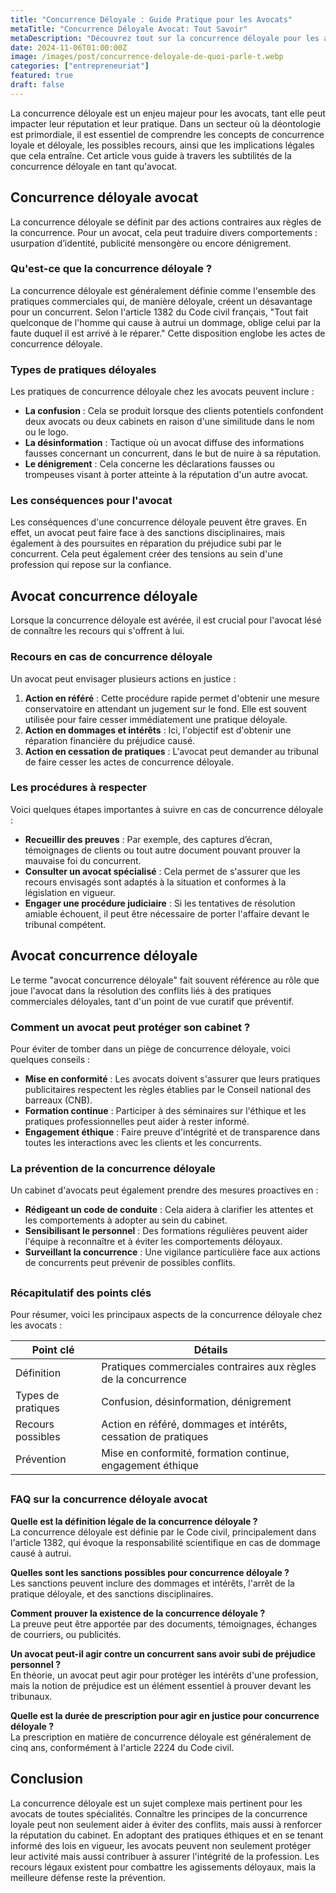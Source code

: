 ```yaml
---
title: "Concurrence Déloyale : Guide Pratique pour les Avocats"
metaTitle: "Concurrence Déloyale Avocat: Tout Savoir"
metaDescription: "Découvrez tout sur la concurrence déloyale pour les avocats, ses implications et les recours possibles."
date: 2024-11-06T01:00:00Z
image: /images/post/concurrence-deloyale-de-quoi-parle-t.webp
categories: ["entrepreneuriat"]
featured: true
draft: false
---
```


La concurrence déloyale est un enjeu majeur pour les avocats, tant elle peut impacter leur réputation et leur pratique. Dans un secteur où la déontologie est primordiale, il est essentiel de comprendre les concepts de concurrence loyale et déloyale, les possibles recours, ainsi que les implications légales que cela entraîne. Cet article vous guide à travers les subtilités de la concurrence déloyale en tant qu'avocat.

## Concurrence déloyale avocat

La concurrence déloyale se définit par des actions contraires aux règles de la concurrence. Pour un avocat, cela peut traduire divers comportements : usurpation d’identité, publicité mensongère ou encore dénigrement. 

### Qu'est-ce que la concurrence déloyale ?

La concurrence déloyale est généralement définie comme l'ensemble des pratiques commerciales qui, de manière déloyale, créent un désavantage pour un concurrent. Selon l'article 1382 du Code civil français, "Tout fait quelconque de l'homme qui cause à autrui un dommage, oblige celui par la faute duquel il est arrivé à le réparer." Cette disposition englobe les actes de concurrence déloyale.

### Types de pratiques déloyales

Les pratiques de concurrence déloyale chez les avocats peuvent inclure :

- **La confusion** : Cela se produit lorsque des clients potentiels confondent deux avocats ou deux cabinets en raison d'une similitude dans le nom ou le logo.
- **La désinformation** : Tactique où un avocat diffuse des informations fausses concernant un concurrent, dans le but de nuire à sa réputation.
- **Le dénigrement** : Cela concerne les déclarations fausses ou trompeuses visant à porter atteinte à la réputation d'un autre avocat.

### Les conséquences pour l'avocat

Les conséquences d'une concurrence déloyale peuvent être graves. En effet, un avocat peut faire face à des sanctions disciplinaires, mais également à des poursuites en réparation du préjudice subi par le concurrent. Cela peut également créer des tensions au sein d'une profession qui repose sur la confiance.

## Avocat concurrence déloyale

Lorsque la concurrence déloyale est avérée, il est crucial pour l'avocat lésé de connaître les recours qui s'offrent à lui.

### Recours en cas de concurrence déloyale

Un avocat peut envisager plusieurs actions en justice :

1. **Action en référé** : Cette procédure rapide permet d'obtenir une mesure conservatoire en attendant un jugement sur le fond. Elle est souvent utilisée pour faire cesser immédiatement une pratique déloyale.
2. **Action en dommages et intérêts** : Ici, l'objectif est d'obtenir une réparation financière du préjudice causé.
3. **Action en cessation de pratiques** : L'avocat peut demander au tribunal de faire cesser les actes de concurrence déloyale.

### Les procédures à respecter

Voici quelques étapes importantes à suivre en cas de concurrence déloyale :

- **Recueillir des preuves** : Par exemple, des captures d’écran, témoignages de clients ou tout autre document pouvant prouver la mauvaise foi du concurrent.
- **Consulter un avocat spécialisé** : Cela permet de s'assurer que les recours envisagés sont adaptés à la situation et conformes à la législation en vigueur.
- **Engager une procédure judiciaire** : Si les tentatives de résolution amiable échouent, il peut être nécessaire de porter l'affaire devant le tribunal compétent.

## Avocat concurrence déloyale

Le terme "avocat concurrence déloyale" fait souvent référence au rôle que joue l'avocat dans la résolution des conflits liés à des pratiques commerciales déloyales, tant d'un point de vue curatif que préventif.

### Comment un avocat peut protéger son cabinet ?

Pour éviter de tomber dans un piège de concurrence déloyale, voici quelques conseils :

- **Mise en conformité** : Les avocats doivent s'assurer que leurs pratiques publicitaires respectent les règles établies par le Conseil national des barreaux (CNB).
- **Formation continue** : Participer à des séminaires sur l'éthique et les pratiques professionnelles peut aider à rester informé.
- **Engagement éthique** : Faire preuve d'intégrité et de transparence dans toutes les interactions avec les clients et les concurrents.

### La prévention de la concurrence déloyale

Un cabinet d'avocats peut également prendre des mesures proactives en :

- **Rédigeant un code de conduite** : Cela aidera à clarifier les attentes et les comportements à adopter au sein du cabinet.
- **Sensibilisant le personnel** : Des formations régulières peuvent aider l'équipe à reconnaître et à éviter les comportements déloyaux.
- **Surveillant la concurrence** : Une vigilance particulière face aux actions de concurrents peut prévenir de possibles conflits.

## 

### Récapitulatif des points clés

Pour résumer, voici les principaux aspects de la concurrence déloyale chez les avocats :

| Point clé               | Détails                                                          |
|-------------------------|------------------------------------------------------------------|
| Définition              | Pratiques commerciales contraires aux règles de la concurrence   |
| Types de pratiques      | Confusion, désinformation, dénigrement                           |
| Recours possibles        | Action en référé, dommages et intérêts, cessation de pratiques    |
| Prévention              | Mise en conformité, formation continue, engagement éthique        |

## 

### FAQ sur la concurrence déloyale avocat

**Quelle est la définition légale de la concurrence déloyale ?**  
La concurrence déloyale est définie par le Code civil, principalement dans l'article 1382, qui évoque la responsabilité scientifique en cas de dommage causé à autrui.

**Quelles sont les sanctions possibles pour concurrence déloyale ?**  
Les sanctions peuvent inclure des dommages et intérêts, l'arrêt de la pratique déloyale, et des sanctions disciplinaires.

**Comment prouver la existence de la concurrence déloyale ?**  
La preuve peut être apportée par des documents, témoignages, échanges de courriers, ou publicités.

**Un avocat peut-il agir contre un concurrent sans avoir subi de préjudice personnel ?**  
En théorie, un avocat peut agir pour protéger les intérêts d'une profession, mais la notion de préjudice est un élément essentiel à prouver devant les tribunaux.

**Quelle est la durée de prescription pour agir en justice pour concurrence déloyale ?**  
La prescription en matière de concurrence déloyale est généralement de cinq ans, conformément à l'article 2224 du Code civil.

## Conclusion

La concurrence déloyale est un sujet complexe mais pertinent pour les avocats de toutes spécialités. Connaître les principes de la concurrence loyale peut non seulement aider à éviter des conflits, mais aussi à renforcer la réputation du cabinet. En adoptant des pratiques éthiques et en se tenant informé des lois en vigueur, les avocats peuvent non seulement protéger leur activité mais aussi contribuer à assurer l'intégrité de la profession. Les recours légaux existent pour combattre les agissements déloyaux, mais la meilleure défense reste la prévention.